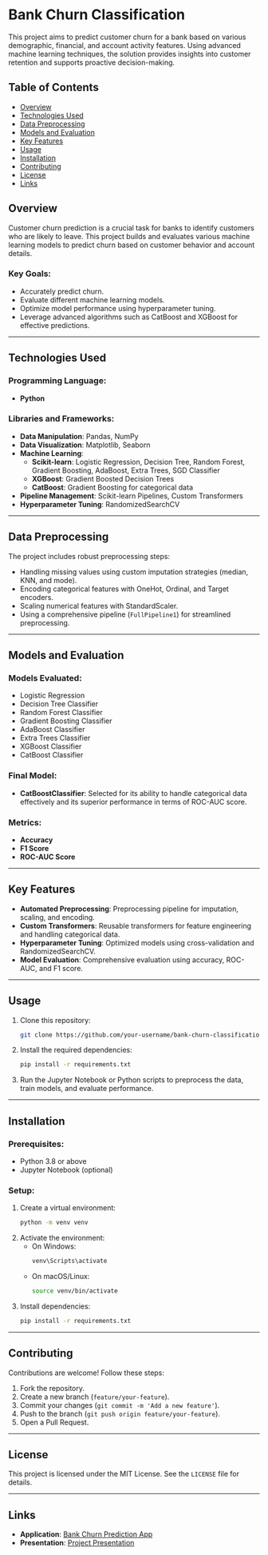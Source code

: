 # Bank Churn Classification

This project aims to predict customer churn for a bank based on various demographic, financial, and account activity features. Using advanced machine learning techniques, the solution provides insights into customer retention and supports proactive decision-making.

## Table of Contents
- [Overview](#overview)
- [Technologies Used](#technologies-used)
- [Data Preprocessing](#data-preprocessing)
- [Models and Evaluation](#models-and-evaluation)
- [Key Features](#key-features)
- [Usage](#usage)
- [Installation](#installation)
- [Contributing](#contributing)
- [License](#license)
- [Links](#links)

## Overview
Customer churn prediction is a crucial task for banks to identify customers who are likely to leave. This project builds and evaluates various machine learning models to predict churn based on customer behavior and account details.

### Key Goals:
- Accurately predict churn.
- Evaluate different machine learning models.
- Optimize model performance using hyperparameter tuning.
- Leverage advanced algorithms such as CatBoost and XGBoost for effective predictions.

---

## Technologies Used

### Programming Language:
- **Python**

### Libraries and Frameworks:
- **Data Manipulation**: Pandas, NumPy
- **Data Visualization**: Matplotlib, Seaborn
- **Machine Learning**:
  - **Scikit-learn**: Logistic Regression, Decision Tree, Random Forest, Gradient Boosting, AdaBoost, Extra Trees, SGD Classifier
  - **XGBoost**: Gradient Boosted Decision Trees
  - **CatBoost**: Gradient Boosting for categorical data
- **Pipeline Management**: Scikit-learn Pipelines, Custom Transformers
- **Hyperparameter Tuning**: RandomizedSearchCV

---

## Data Preprocessing

The project includes robust preprocessing steps:
- Handling missing values using custom imputation strategies (median, KNN, and mode).
- Encoding categorical features with OneHot, Ordinal, and Target encoders.
- Scaling numerical features with StandardScaler.
- Using a comprehensive pipeline (`FullPipeline1`) for streamlined preprocessing.

---

## Models and Evaluation

### Models Evaluated:
- Logistic Regression
- Decision Tree Classifier
- Random Forest Classifier
- Gradient Boosting Classifier
- AdaBoost Classifier
- Extra Trees Classifier
- XGBoost Classifier
- CatBoost Classifier

### Final Model:
- **CatBoostClassifier**: Selected for its ability to handle categorical data effectively and its superior performance in terms of ROC-AUC score.

### Metrics:
- **Accuracy**
- **F1 Score**
- **ROC-AUC Score**

---

## Key Features

- **Automated Preprocessing**: Preprocessing pipeline for imputation, scaling, and encoding.
- **Custom Transformers**: Reusable transformers for feature engineering and handling categorical data.
- **Hyperparameter Tuning**: Optimized models using cross-validation and RandomizedSearchCV.
- **Model Evaluation**: Comprehensive evaluation using accuracy, ROC-AUC, and F1 score.

---

## Usage

1. Clone this repository:
   ```bash
   git clone https://github.com/your-username/bank-churn-classification.git
   ```
2. Install the required dependencies:
   ```bash
   pip install -r requirements.txt
   ```
3. Run the Jupyter Notebook or Python scripts to preprocess the data, train models, and evaluate performance.

---

## Installation

### Prerequisites:
- Python 3.8 or above
- Jupyter Notebook (optional)

### Setup:
1. Create a virtual environment:
   ```bash
   python -m venv venv
   ```
2. Activate the environment:
   - On Windows:
     ```bash
     venv\Scripts\activate
     ```
   - On macOS/Linux:
     ```bash
     source venv/bin/activate
     ```
3. Install dependencies:
   ```bash
   pip install -r requirements.txt
   ```

---

## Contributing

Contributions are welcome! Follow these steps:
1. Fork the repository.
2. Create a new branch (`feature/your-feature`).
3. Commit your changes (`git commit -m 'Add a new feature'`).
4. Push to the branch (`git push origin feature/your-feature`).
5. Open a Pull Request.

---

## License

This project is licensed under the MIT License. See the `LICENSE` file for details.

---

## Links

- **Application**: [Bank Churn Prediction App](https://bankchurnapp-ezg2aec7a0fdd0bu.westeurope-01.azurewebsites.net)
- **Presentation**: [Project Presentation](https://www.canva.com/design/DAGYuDJzdJQ/TT3ertJc374JX62Tmsf07w/edit?utm_content=DAGYuDJzdJQ&utm_campaign=designshare&utm_medium=link2&utm_source=sharebutton)
